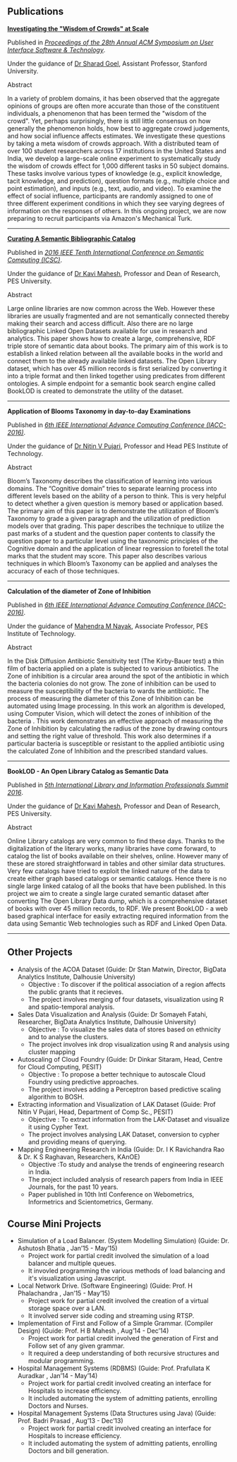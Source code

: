 Publications
---

**[Investigating the "Wisdom of Crowds" at Scale](http://dl.acm.org/citation.cfm?id=2815725)**

Published in [*Proceedings of the 28th Annual ACM Symposium on User Interface Software & Technology*](https://uist.acm.org/uist2015/about).

Under the guidance of [Dr Sharad Goel](https://scholar.google.co.in/citations?user=Vv8UdowAAAAJ), Assistant Professor, Stanford University.

Abstract

In a variety of problem domains, it has been observed that the aggregate opinions of groups are often more accurate than those of the constituent individuals, a phenomenon that has been termed the "wisdom of the crowd". Yet, perhaps surprisingly, there is still little consensus on how generally the phenomenon holds, how best to aggregate crowd judgements, and how social influence affects estimates. We investigate these questions by taking a meta wisdom of crowds approach. With a distributed team of over 100 student researchers across 17 institutions in the United States and India, we develop a large-scale online experiment to systematically study the wisdom of crowds effect for 1,000 different tasks in 50 subject domains. These tasks involve various types of knowledge (e.g., explicit knowledge, tacit knowledge, and prediction), question formats (e.g., multiple choice and point estimation), and inputs (e.g., text, audio, and video). To examine the effect of social influence, participants are randomly assigned to one of three different experiment conditions in which they see varying degrees of information on the responses of others. In this ongoing project, we are now preparing to recruit participants via Amazon's Mechanical Turk.

---------------------

**[Curating A Semantic Bibliographic Catalog](http://ieeexplore.ieee.org/xpls/abs_all.jsp?arnumber=7439326)**

Published in [*2016 IEEE Tenth International Conference on Semantic Computing (ICSC)*](http://ieeeism.wix.com/icsc2016).

Under the guidance of [Dr Kavi Mahesh](https://scholar.google.co.in/citations?user=ZVQV4CAAAAAJ), Professor and Dean of Research, PES University.

Abstract

Large online libraries are now common across the Web. However these libraries are usually fragmented and are not semantically connected thereby making their search and access difficult. Also there are no large bibliographic Linked Open Datasets available for use in research and analytics. This paper shows how to create a large, comprehensive, RDF triple store of semantic data about books. The primary aim of this work is to establish a linked relation between all the available books in the world and connect them to the already available linked datasets. The Open Library dataset, which has over 45 million records is first serialized by converting it into a triple format and then linked together using predicates from different ontologies. A simple endpoint for a semantic book search engine called BookLOD is created to demonstrate the utility of the dataset.

------------------------

**Application of Blooms Taxonomy in day-to-day Examinations**

Published in [*6th IEEE International Advance Computing Conference (IACC-2016)*](http://iacc2016.com/).

Under the guidance of [Dr Nitin V Pujari](https://scholar.google.co.in/citations?user=HwOiwSAAAAAJ), Professor and Head PES Institute of Technology.

Abstract

Bloom’s Taxonomy describes the classification of learning into various domains. The “Cognitive domain” tries to separate learning process into different levels based on the ability of a person to think. This is very helpful to detect whether a given question is memory based or application based. The primary aim of this paper is to demonstrate the utilization of Bloom’s Taxonomy to grade a given paragraph and the utilization of prediction models over that grading. This paper describes the technique to utilize the past marks of a student and the question paper contents to classify the question paper to a particular level using the taxonomic principles of the Cognitive domain and the application of linear regression to foretell the total marks that the student may score. This paper also describes various techniques in which Bloom’s Taxonomy can be applied and analyses the accuracy of each of those techniques.

------------------------


**Calculation of the diameter of Zone of Inhibition**

Published in [*6th IEEE International Advance Computing Conference (IACC-2016)*](http://iacc2016.com/).

Under the guidance of [Mahendra M Nayak](http://cori.pes.edu/group/012), Associate Professor, PES Institute of Technology.

Abstract

In the Disk Diffusion Antibiotic Sensitivity test (The Kirby-Bauer test) a thin film of bacteria applied on a plate is subjected to various antibiotics. The Zone of inhibition is a circular area around the spot of the antibiotic in which the bacteria colonies do not grow. The zone of inhibition can be used to measure the susceptibility of the bacteria to wards the antibiotic. The process of measuring the diameter of this Zone of Inhibition can be automated using Image processing. In this work an algorithm is developed, using Computer Vision, which will detect the zones of inhibition of the bacteria . This work demonstrates an effective approach of measuring the Zone of Inhibition by calculating the radius of the zone by drawing contours and setting the right value of threshold. This work also determines if a particular bacteria is susceptible or resistant to the applied antibiotic using the calculated Zone of Inhibition and the prescribed standard values.

------------------------

**BookLOD - An Open Library Catalog as Semantic Data**

Published in [*5th International Library and Information Professionals Summit 2016*](http://slp.org.in/lips2016/).

Under the guidance of [Dr Kavi Mahesh](https://scholar.google.co.in/citations?user=ZVQV4CAAAAAJ), Professor and Dean of Research, PES University.

Abstract

Online Library catalogs are very common to find these days. Thanks to the digitalization of the literary works, many libraries have come forward, to catalog the list of books available on their shelves, online. However many of these are stored straightforward in tables and other similar data structures. Very few catalogs have tried to exploit the linked nature of the data to create either graph based catalogs or semantic catalogs. Hence there is no single large linked catalog of all the books that have been published. In this project we aim to create a single large curated semantic dataset after converting The Open Library Data dump, which is a comprehensive dataset of books with over 45 million records, to RDF. We present BookLOD - a web based graphical interface for easily extracting required information from the data using Semantic Web technologies such as RDF and Linked Open Data.

------------------------

Other Projects
---

- Analysis of the ACOA Dataset
(Guide: Dr Stan Matwin, Director, BigData Analytics Institute, Dalhousie University)
  - Objective : To discover if the political association of a region affects the public grants that it recieves.
  - The project involves merging of four datasets, visualization using R and spatio-temporal analysis.
- Sales Data Visualization and Analysis
(Guide: Dr Somayeh Fatahi, Researcher, BigData Analytics Institute, Dalhousie University)
  - Objective : To visualize the sales data of stores based on ethnicity and to analyse the clusters.
  - The project involves ink drop visualization using R and analysis using cluster mapping
- Autoscaling of Cloud Foundry
(Guide: Dr Dinkar Sitaram, Head, Centre for Cloud Computing, PESIT)
  - Objective : To propose a better technique to autoscale Cloud Foundry using predictive approaches.
  - The project involves adding a Perceptron based predictive scaling algorithm to BOSH.
- Extracting information and Visualization of LAK Dataset
(Guide: Prof Nitin V Pujari, Head, Department of Comp Sc., PESIT)
  - Objective : To extract information from the LAK-Dataset and visualize it using Cypher Text.
  - The project involves analysing LAK Dataset, conversion to cypher and providing means of querying.
- Mapping Engineering Research in India
(Guide: Dr. I K Ravichandra Rao & Dr. K S Raghavan, Researchers, KAnOE)
  - Objective :To study and analyse the trends of engineering research in India.
  - The project included analysis of research papers from India in IEEE Journals, for the past 10 years.
  - Paper published in 10th Intl Conference on Webometrics, Informetrics and Scientometrics, Germany.

Course Mini Projects
---

- Simulation of a Load Balancer. (System Modelling Simulation)
(Guide: Dr. Ashutosh Bhatia , Jan’15 - May’15)
  - Project work for partial credit involved the simulation of a load balancer and multiple queues.
  - It invovled programming the various methods of load balancing and it's visualization using Javascript. 
- Local Network Drive. (Software Engineering)
(Guide: Prof. H Phalachandra , Jan’15 - May’15)
  - Project work for partial credit involved the creation of a virtual storage space over a LAN.
  - It involved server side coding and streaming using RTSP.
- Implementation of First and Follow of a Simple Grammar. (Compiler Design)
(Guide: Prof. H B Mahesh , Aug’14 - Dec’14)
  - Project work for partial credit involved the generation of First and Follow set of any given grammar.
  - It required a deep understanding of both recursive structures and modular programming.
- Hospital Management Systems (RDBMS)
(Guide: Prof. Prafullata K Auradkar , Jan’14 - May’14)
  - Project work for partial credit involved creating an interface for Hospitals to increase efficiency.
  - It included automating the system of admitting patients, enrolling Doctors and Nurses.
- Hospital Management Systems (Data Structures using Java)
(Guide: Prof. Badri Prasad , Aug’13 - Dec’13)
  - Project work for partial credit involved creating an interface for Hospitals to increase efficiency.
  - It included automating the system of admitting patients, enrolling Doctors and bill generation.


